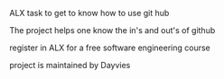 ALX task to get to know how to use git hub

The project helps one know the in's and out's of github

register in ALX for a free software engineering course 

project is maintained by Dayvies 
